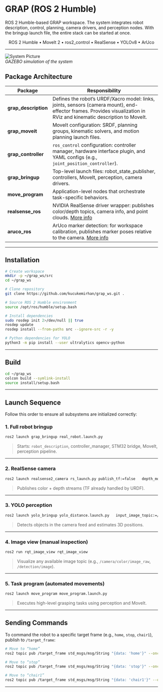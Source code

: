# GRAP (ROS 2 Humble)

ROS 2 Humble-based GRAP workspace. The system integrates robot description, control, planning, camera drivers, and perception nodes. With the bringup launch file, the entire stack can be started at once.

<p align="center">
ROS 2 Humble • MoveIt 2 • ros2_control • RealSense • YOLOv8 • ArUco
</p>

---

![System Picture](docs/img1.gif)  
*GAZEBO simulation of the system*

## Package Architecture

| Package | Responsibility |
|---------|----------------|
| **grap_description** | Defines the robot’s URDF/Xacro model: links, joints, sensors (camera mount), end-effector frames. Provides visualization in RViz and kinematic description to MoveIt. |
| **grap_moveit** | MoveIt configuration: SRDF, planning groups, kinematic solvers, and motion planning launch files. |
| **grap_controller** | `ros_control` configuration: controller manager, hardware interface plugin, and YAML configs (e.g., `joint_position_controller`). |
| **grap_bringup** | Top-level launch files: robot_state_publisher, controllers, MoveIt, perception, camera drivers. |
| **move_program** | Application-level nodes that orchestrate task-specific behaviors. |
| **realsense_ros** | NVIDIA RealSense driver wrapper: publishes color/depth topics, camera info, and point clouds. [More info](https://github.com/mgonzs13/yolo_ros.git) |
| **aruco_ros** | ArUco marker detection: for workspace calibration, publishes marker poses relative to the camera. [More info](https://github.com/pal-robotics/aruco_ros.git) ||

---

## Installation

```bash
# Create workspace
mkdir -p ~/grap_ws/src
cd ~/grap_ws

# Clone repository
git clone https://github.com/kucukemirhan/grap_ws.git .

# Source ROS 2 Humble environment
source /opt/ros/humble/setup.bash

# Install dependencies
sudo rosdep init 2>/dev/null || true
rosdep update
rosdep install --from-paths src --ignore-src -r -y

# Python dependencies for YOLO
python3 -m pip install --user ultralytics opencv-python
```

---

## Build

```bash
cd ~/grap_ws
colcon build --symlink-install
source install/setup.bash
```

---

## Launch Sequence

Follow this order to ensure all subsystems are initialized correctly:

### 1. Full robot bringup
```bash
ros2 launch grap_bringup real_robot.launch.py
```
> Starts: `robot_description`, controller_manager, STM32 bridge, MoveIt, perception pipeline.

---

### 2. RealSense camera
```bash
ros2 launch realsense2_camera rs_launch.py publish_tf:=false   depth_module.profile:=640x480x30   rgb_camera.profile:=640x480x30
```
> Publishes color + depth streams (TF already handled by URDF).

---

### 3. YOLO perception
```bash
ros2 launch yolo_bringup yolo_distance.launch.py   input_image_topic:=/camera/color/image_raw   input_depth_topic:=/camera/depth/image_rect_raw   input_depth_info_topic:=/camera/depth/camera_info   device:=cpu   target_frame:=camera_link   use_tracking:=true
```
> Detects objects in the camera feed and estimates 3D positions.

---

### 4. Image view (manual inspection)
```bash
ros2 run rqt_image_view rqt_image_view
```
> Visualize any available image topic (e.g., `/camera/color/image_raw`, `/detection/image`).

---

### 5. Task program (automated movements)
```bash
ros2 launch move_program move_program.launch.py
```
> Executes high-level grasping tasks using perception and MoveIt.

---

## Sending Commands

To command the robot to a specific target frame (e.g., `home`, `stop`, `chair1`), publish to `/target_frame`:

```bash
# Move to “home”
ros2 topic pub /target_frame std_msgs/msg/String "{data: 'home'}" --once

# Move to “stop”
ros2 topic pub /target_frame std_msgs/msg/String "{data: 'stop'}" --once

# Move to “chair1”
ros2 topic pub /target_frame std_msgs/msg/String "{data: 'chair1'}" --once
```

---